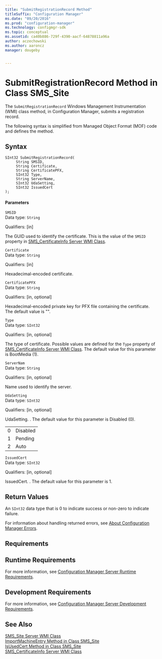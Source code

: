 ```yaml
---
title: "SubmitRegistrationRecord Method"
titleSuffix: "Configuration Manager"
ms.date: "09/20/2016"
ms.prod: "configuration-manager"
ms.technology: configmgr-sdk
ms.topic: conceptual
ms.assetid: ca40b886-729f-4390-aacf-64878811a96a
author: aczechowski
ms.author: aaroncz
manager: dougeby


---
```

# SubmitRegistrationRecord Method in Class SMS_Site
The `SubmitRegistrationRecord` Windows Management Instrumentation (WMI) class method, in Configuration Manager, submits a registration record.  

 The following syntax is simplified from Managed Object Format (MOF) code and defines the method.  

## Syntax  

```  
SInt32 SubmitRegistrationRecord(  
     String SMSID,  
     String Certificate,  
     String CertificatePFX,  
     SInt32 Type,  
     String ServerName,  
     SInt32 UdaSetting,  
     SInt32 IssuedCert  
);  
```  

#### Parameters  
 `SMSID`  
 Data type: `String`  

 Qualifiers: [in]  

 The GUID used to identify the certificate. This is the value of the `SMSID` property in [SMS_CertificateInfo Server WMI Class](../../../../../develop/reference/osd/sms_certificateinfo-server-wmi-class.md).  

 `Certificate`  
 Data type: `String`  

 Qualifiers: [in]  

 Hexadecimal-encoded certificate.  

 `CertificatePFX`  
 Data type: `String`  

 Qualifiers: [in, optional]  

 Hexadecimal-encoded private key for PFX file containing the certificate. The default value is "".  

 `Type`  
 Data type: `SInt32`  

 Qualifiers: [in, optional]  

 The type of certificate. Possible values are defined for the `Type` property of [SMS_CertificateInfo Server WMI Class](../../../../../develop/reference/osd/sms_certificateinfo-server-wmi-class.md). The default value for this parameter is BootMedia (1).  

 `ServerNam`  
 Data type: `String`  

 Qualifiers: [in, optional]  

 Name used to identify the server.  

 `UdaSetting`  
 Data type: `SInt32`  

 Qualifiers: [in, optional]  

 UdaSetting. . The default value for this parameter is Disabled (0).  

|||  
|-|-|  
|0|Disabled|  
|1|Pending|  
|2|Auto|  

 `IssuedCert`  
 Data type: `SInt32`  

 Qualifiers: [in, optional]  

 IssuedCert. . The default value for this parameter is 1.  

## Return Values  
 An `SInt32` data type that is 0 to indicate success or non-zero to indicate failure.  

 For information about handling returned errors, see [About Configuration Manager Errors](../../../../../develop/core/understand/about-configuration-manager-errors.md).  

## Requirements  

## Runtime Requirements  
 For more information, see [Configuration Manager Server Runtime Requirements](../../../../../develop/core/reqs/server-runtime-requirements.md).  

## Development Requirements  
 For more information, see [Configuration Manager Server Development Requirements](../../../../../develop/core/reqs/server-development-requirements.md).  

## See Also  
 [SMS_Site Server WMI Class](../../../../../develop/reference/core/servers/configure/sms_site-server-wmi-class.md)   
 [ImportMachineEntry Method in Class SMS_Site](../../../../../develop/reference/core/servers/configure/importmachineentry-method-in-class-sms_site.md)   
 [IsUsedCert Method in Class SMS_Site](../../../../../develop/reference/core/servers/configure/isusedcert-method-in-class-sms_site.md)   
 [SMS_CertificateInfo Server WMI Class](../../../../../develop/reference/osd/sms_certificateinfo-server-wmi-class.md)
